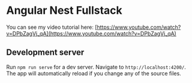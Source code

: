 # Angular Nest Fullstack

You can see my video tutorial here: [https://www.youtube.com/watch?v=DPbZagVj_qA](https://www.youtube.com/watch?v=DPbZagVj_qA)

## Development server

Run `npm run serve` for a dev server. Navigate to `http://localhost:4200/`. The app will automatically reload if you change any of the source files.
